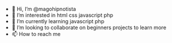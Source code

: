 - 👋 Hi, I’m @magohipnotista
- 👀 I’m interested in html css javascript php
- 🌱 I’m currently learning javascript php
- 💞️ I’m looking to collaborate on beginners projects to learn more
- 📫 How to reach me 

<!---
magohipnotista/magohipnotista is a ✨ special ✨ repository because its `README.md` (this file) appears on your GitHub profile.
You can click the Preview link to take a look at your changes.
--->
